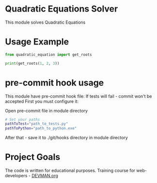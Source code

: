 # Quadratic Equations Solver

This module solves Quadratic Equations

# Usage Example

```python
from quadratic_equation import get_roots

print(get_roots(1, 2, 3))
```

# pre-commit hook usage

This module have pre-commit hook file:
If tests will fail - commit won't be accepted
First you must configure it:

Open pre-commit file in module directory

```sh
# Set your paths
pathToTest="path_to_tests.py"
pathToPython="path_to_python.exe"

```

After that - save it to ./git/hooks directory in module directory

# Project Goals

The code is written for educational purposes. Training course for web-developers - [DEVMAN.org](https://devman.org)
